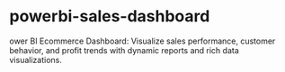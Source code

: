 # powerbi-sales-dashboard
ower BI Ecommerce Dashboard: Visualize sales performance, customer behavior, and profit trends with dynamic reports and rich data visualizations.
